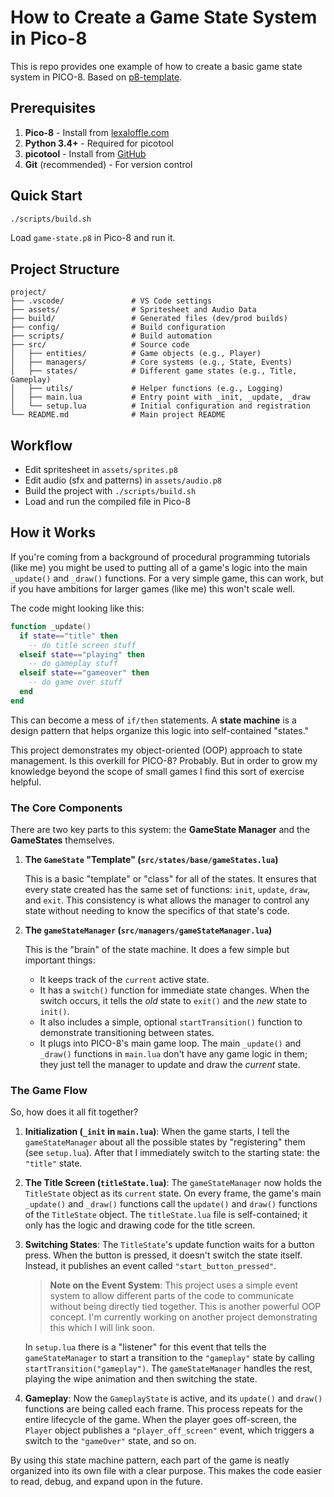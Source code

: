 # How to Create a Game State System in Pico-8

This is repo provides one example of how to create a basic game state system in PICO-8. Based on [p8-template](https://github.com/pixelrip/p8-template).

## Prerequisites

1. **Pico-8** - Install from [lexaloffle.com](https://www.lexaloffle.com/pico-8.php)
2. **Python 3.4+** - Required for picotool
3. **picotool** - Install from [GitHub](https://github.com/dansanderson/picotool)
3. **Git** (recommended) - For version control

## Quick Start
   ```bash
   ./scripts/build.sh
   ```
   Load `game-state.p8` in Pico-8 and run it.


## Project Structure

```plaintext
project/
├── .vscode/               # VS Code settings
├── assets/                # Spritesheet and Audio Data
├── build/                 # Generated files (dev/prod builds)
├── config/                # Build configuration
├── scripts/               # Build automation
├── src/                   # Source code
│   ├── entities/          # Game objects (e.g., Player)
│   ├── managers/          # Core systems (e.g., State, Events)
│   ├── states/            # Different game states (e.g., Title, Gameplay)
│   ├── utils/             # Helper functions (e.g., Logging)
│   ├── main.lua           # Entry point with _init, _update, _draw
│   └── setup.lua          # Initial configuration and registration
└── README.md              # Main project README
```

## Workflow

- Edit spritesheet in `assets/sprites.p8`
- Edit audio (sfx and patterns) in `assets/audio.p8`
- Build the project with `./scripts/build.sh`
- Load and run the compiled file in Pico-8

## How it Works

If you're coming from a background of procedural programming tutorials (like me) you might be used to putting all of a game's logic into the main `_update()` and `_draw()` functions. For a very simple game, this can work, but if you have ambitions for larger games (like me) this won't scale well.

The code might looking like this:

```lua
function _update()
  if state=="title" then
    -- do title screen stuff
  elseif state=="playing" then
    -- do gameplay stuff
  elseif state=="gameover" then
    -- do game over stuff
  end
end
```

This can become a mess of `if/then` statements. A **state machine** is a design pattern that helps organize this logic into self-contained "states." 

This project demonstrates my object-oriented (OOP) approach to state management. Is this overkill for PICO-8? Probably. But in order to grow my knowledge beyond the scope of small games I find this sort of exercise helpful.

### The Core Components

There are two key parts to this system: the **GameState Manager** and the **GameStates** themselves.

1.  **The `GameState` "Template" (`src/states/base/gameStates.lua`)**

    This is a basic "template" or "class" for all of the states. It ensures that every state created has the same set of functions: `init`, `update`, `draw`, and `exit`. This consistency is what allows the manager to control any state without needing to know the specifics of that state's code.

2.  **The `gameStateManager` (`src/managers/gameStateManager.lua`)**

    This is the "brain" of the state machine. It does a few simple but important things:

      * It keeps track of the `current` active state.
      * It has a `switch()` function for immediate state changes. When the switch occurs, it tells the *old* state to `exit()` and the *new* state to `init()`.
      * It also includes a simple, optional `startTransition()` function to demonstrate transitioning between states.
      * It plugs into PICO-8's main game loop. The main `_update()` and `_draw()` functions in `main.lua` don't have any game logic in them; they just tell the manager to update and draw the *current* state.

### The Game Flow

So, how does it all fit together?

1.  **Initialization (`_init` in `main.lua`)**: When the game starts, I tell the `gameStateManager` about all the possible states by "registering" them (see `setup.lua`). After that I immediately switch to the starting state: the `"title"` state.

2.  **The Title Screen (`titleState.lua`)**: The `gameStateManager` now holds the `TitleState` object as its `current` state. On every frame, the game's main `_update()` and `_draw()` functions call the `update()` and `draw()` functions of the `TitleState` object. The `titleState.lua` file is self-contained; it only has the logic and drawing code for the title screen.

3.  **Switching States**: The `TitleState`'s update function waits for a button press. When the button is pressed, it doesn't switch the state itself. Instead, it publishes an event called `"start_button_pressed"`.

    > **Note on the Event System**: This project uses a simple event system to allow different parts of the code to communicate without being directly tied together. This is another powerful OOP concept. I'm currently working on another project demonstrating this which I will link soon.

    In `setup.lua` there is a "listener" for this event that tells the `gameStateManager` to start a transition to the `"gameplay"` state by calling `startTransition("gameplay")`. The `gameStateManager` handles the rest, playing the wipe animation and then switching the state.

4.  **Gameplay**: Now the `GameplayState` is active, and its `update()` and `draw()` functions are being called each frame. This process repeats for the entire lifecycle of the game. When the player goes off-screen, the `Player` object publishes a `"player_off_screen"` event, which triggers a switch to the `"gameOver"` state, and so on.

By using this state machine pattern, each part of the game is neatly organized into its own file with a clear purpose. This makes the code easier to read, debug, and expand upon in the future.

